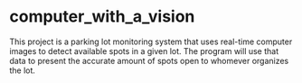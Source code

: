 # computer_with_a_vision
This project is a parking lot monitoring system that uses real-time computer images to detect available spots in a given lot. The program will use that data to present the accurate amount of spots open to whomever organizes the lot.
